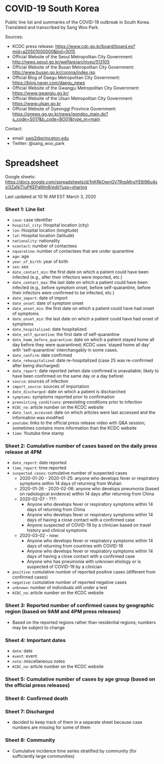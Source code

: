 # COVID-19 South Korea

Public line list and summaries of the COVID-19 outbreak in South Korea. Translated and transcribed by Sang Woo Park.

Sources:
* KCDC press release: https://www.cdc.go.kr/board/board.es?mid=a20501000000&bid=0015  
* Official Website of the Seoul Metropolitan City Government: http://news.seoul.go.kr/welfare/archives/513105
* Official Website of the Busan Metropolitan City Government: http://www.busan.go.kr/corona/index.jsp
* Official Blog of Daegu Metropolitan City Government: https://blog.naver.com/daegu_news
* Official Website of the Gwangju Metropolitan City Government: https://www.gwangju.go.kr/
* Official Website of the Ulsan Metropolitan City Government: https://www.ulsan.go.kr
* Official Website of Gyeonggi Province Government: https://gnews.gg.go.kr/news/gongbo_main.do?s_code=S017&b_code=BO01&type_m=main

Contact:
* email: swp2@princeton.edu  
* Twitter: @sang_woo_park

# Spreadsheet

Google sheets: https://docs.google.com/spreadsheets/d/1nKRkOwnGV7RgsMnsYE6l96u4xxl3ZaNiTluPKEPaWm8/edit?usp=sharing

Last updated at 10:16 AM EST March 3, 2020 

### Sheet 1: Line list

* `case`: case identifier
* `hospital_city`: Hospital location (city)
* `lon`: Hospital location (longitude)
* `lat`: Hospital location (latitude)
* `nationality`: nationality
* `ncontact`: number of contactees
* `nquaratine`: number of contactees that are under quarantine
* `age`: age
* `year_of_birth`: year of birth
* `sex`: sex
* `date_contact_min`: the first date on which a patient could have been infected (e.g., after their infectors were imported, etc.)
* `date_contact_max`: the last date on which a patient could have been infected (e.g., before symptom onset, before self-quarantine, before their infectors were confirmed to be infected, etc.)
* `date_import`: date of import
* `date_onset`: date of symptom onset
* `date_onset_min`: the first date on which a patient could have had onset of symptoms
* `date_onset_min`: the last date on which a patient could have had onset of symptoms
* `date_hospitalized`: date hospitalized
* `date_self_qurantine`: the first date of self-quarantine
* `date_home_before_quarantine`: date on which a patient stayed home all day before they were quarantined; KCDC uses 'stayed home all day' with 'self-quarantine' interchangably in some cases.
* `date_confirm`: date confirmed
* `date_rehospitalized`: date re-hospitalized (case 25 was re-confirmed after being discharged)
* `date_report`: date reported (when date confirmed is unavailable; likely to have been confirmed on the same day or a day before)
* `source`: sources of infection
* `import_source`: sources of importation
* `date_discharged`: date on which a patient is discharched
* `symptoms`: symptoms reported prior to confirmation
* `preexisting_conditions`: preexisting conditions prior to infection
* `KCDC_no`: article number on the KCDC website
* `date_last_accessed`: date on which articles were last accessed and the information was modified
* `youtube`: links to the official press release video with Q&A session; sometimes contains more information than the KCDC website
* `time`: Youtube time stamp

### Sheet 2: Cumulative number of cases based on the daily press release at 4PM

* `date_report`: date reported
* `time_report`: time reported
* `suspected cases`: cumulative number of suspected cases
  * 2020-01-20 - 2020-01-25: anyone who develops fever or respiratory symptoms within 14 days of returning from Wuhan
  * 2020-01-26 - 2020-02-06: anyone who develops pneumonia (based on radiological evidence) within 14 days after returning from China
  * 2020-02-07 - ???:
    * Anyone who develops fever or respiratory symptoms within 14 days of returning from China
    * Anyone who develops fever or respiratory symptoms within 14 days of having a close contact with a confirmed case
    * Anyone suspected of COVID-19 by a clinician based on travel history and clinical symptoms
  * 2020-03-02 - now:
    * Anyone who develops fever or respiratory symptoms within 14 days of returning from countries with COVID-19
    * Anyone who develops fever or respiratory symptoms within 14 days of having a close contact with a confirmed case
    * Anyone who has pneumonia with unknown etiology or is suspected of COVID-19 by a clinician
* `positive`: cumulative number of reported positive cases (different from confirmed cases)
* `negative`: cumulative number of reported negative cases
* `unknown`: number of individuals still under a test
* `KCDC_no`: article number on the KCDC website

### Sheet 3: Reported number of confirmed cases by geographic region (based on 9AM and 4PM press releases)

* Based on the reported regions rather than residential regions; numbers may be subject to change

### Sheet 4: Important dates

* `date`: date
* `event`: event
* `note`: miscellaneous notes
* `KCDC_no`: article number on the KCDC website

### Sheet 5: Cumulative number of cases by age group (based on the official press releases)

### Sheet 6: Confirmed death

### Sheet 7: Discharged

* decided to keep track of them in a separate sheet because case numbers are missing for some of them

### Sheet 8: Community

* Cumulative incidence time series stratified by community (for sufficiently large communities)
